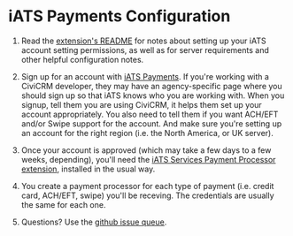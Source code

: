 # iATS Payments Configuration

1. Read the [extension's README](https://github.com/iATSPayments/com.iatspayments.civicrm/blob/master/README.md)
for notes about setting up your iATS account setting permissions, as well as for server requirements and other helpful configuration notes.

2. Sign up for an account with [iATS Payments](http://home.iatspayments.com/). If you're working with a CiviCRM developer, they may have an agency-specific page where you should sign up so that iATS knows who you are working with. When you signup, tell them you are using CiviCRM, it helps them set up your account appropriately. You also need to tell them if you want ACH/EFT and/or Swipe support for the account. And make sure you're setting up an account for the right region (i.e. the North America, or UK server).

3. Once your account is approved (which may take a few days to a few weeks, depending), you'll need the [iATS Services Payment Processor extension](https://civicrm.org/extensions/iats-payments), installed in the usual way.

4. You create a payment processor for each type of payment (i.e. credit card, ACH/EFT, swipe) you'll be receving. The credentials are usually the same for each one.
 
5. Questions? Use the [github issue queue](https://github.com/iATSPayments/com.iatspayments.civicrm/issues).
